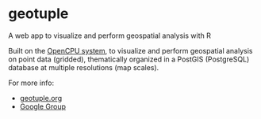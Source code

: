 # geotuple
A web app to visualize and perform geospatial analysis with R

Built on the [OpenCPU system](https://www.opencpu.org), to visualize and perform geospatial analysis on point data (gridded), thematically organized in a PostGIS (PostgreSQL) database at multiple resolutions (map scales).

For more info:

- [geotuple.org](http://rhansson.github.io/geotuple/)
- [Google Group](https://groups.google.com/forum/#!forum/geotuple)
